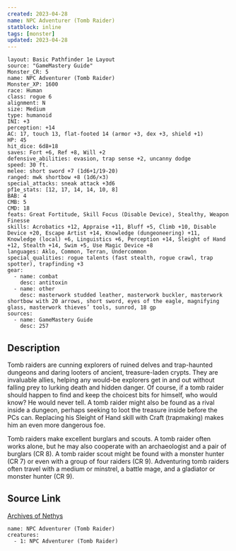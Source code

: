 ```yaml
---
created: 2023-04-28
name: NPC Adventurer (Tomb Raider)
statblock: inline
tags: [monster]
updated: 2023-04-28
---
```

```statblock
layout: Basic Pathfinder 1e Layout
source: "GameMastery Guide"
Monster_CR: 5
name: NPC Adventurer (Tomb Raider)
Monster_XP: 1600
race: Human
class: rogue 6
alignment: N
size: Medium
type: humanoid
INI: +3
perception: +14
AC: 17, touch 13, flat-footed 14 (armor +3, dex +3, shield +1)
HP: 45
hit_dice: 6d8+18
saves: Fort +6, Ref +8, Will +2
defensive_abilities: evasion, trap sense +2, uncanny dodge
speed: 30 ft.
melee: short sword +7 (1d6+1/19-20)
ranged: mwk shortbow +8 (1d6/×3)
special_attacks: sneak attack +3d6
pf1e_stats: [12, 17, 14, 14, 10, 8]
BAB: 4
CMB: 5
CMD: 18
feats: Great Fortitude, Skill Focus (Disable Device), Stealthy, Weapon Finesse
skills: Acrobatics +12, Appraise +11, Bluff +5, Climb +10, Disable Device +20, Escape Artist +14, Knowledge (dungeoneering) +11, Knowledge (local) +6, Linguistics +6, Perception +14, Sleight of Hand +12, Stealth +14, Swim +5, Use Magic Device +8
languages: Aklo, Common, Terran, Undercommon
special_qualities: rogue talents (fast stealth, rogue crawl, trap spotter), trapfinding +3
gear:
  - name: combat
    desc: antitoxin
  - name: other
    desc: masterwork studded leather, masterwork buckler, masterwork shortbow with 20 arrows, short sword, eyes of the eagle, magnifying glass, masterwork thieves’ tools, sunrod, 18 gp
sources:
  - name: GameMastery Guide
    desc: 257
```
## Description
Tomb raiders are cunning explorers of ruined delves and trap-haunted dungeons and daring looters of ancient, treasure-laden crypts. They are invaluable allies, helping any would-be explorers get in and out without falling prey to lurking death and hidden danger. Of course, if a tomb raider should happen to find and keep the choicest bits for himself, who would know? He would never tell. A tomb raider might also be found as a rival inside a dungeon, perhaps seeking to loot the treasure inside before the PCs can. Replacing his Sleight of Hand skill with Craft (trapmaking) makes him an even more dangerous foe.

Tomb raiders make excellent burglars and scouts. A tomb raider often works alone, but he may also cooperate with an archaeologist and a pair of burglars (CR 8). A tomb raider scout might be found with a monster hunter (CR 7) or even with a group of four raiders (CR 9). Adventuring tomb raiders often travel with a medium or minstrel, a battle mage, and a gladiator or monster hunter (CR 9).
## Source Link
[Archives of Nethys](https://aonprd.com/NPCDisplay.aspx?ItemName=Adventurer%20(Tomb%20Raider))
```encounter-table
name: NPC Adventurer (Tomb Raider)
creatures:
  - 1: NPC Adventurer (Tomb Raider)
```

